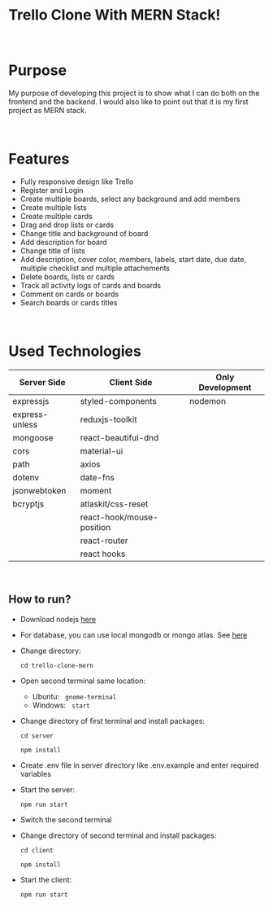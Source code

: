 # Trello Clone With MERN Stack!

&nbsp;
# Purpose
My purpose of developing this project is to show what I can do both on the frontend and the backend. I would also like to point out that it is my first project as MERN stack.

&nbsp;
# Features

- Fully responsive design like Trello
- Register and Login
- Create multiple boards, select any background and add members
- Create multiple lists
- Create multiple cards
- Drag and drop lists or cards
- Change title and background of board
- Add description for board
- Change title of lists
- Add description, cover color, members, labels, start date, due date, multiple checklist and multiple attachements
- Delete boards, lists or cards
- Track all activity logs of cards and boards
- Comment on cards or boards
- Search boards or cards titles

&nbsp;
# Used Technologies

| Server Side    	| Client Side               	| Only Development 	|
|----------------	|---------------------------	|------------------	|
| expressjs      	| styled-components         	| nodemon          	|
| express-unless 	| reduxjs-toolkit           	|                  	|
| mongoose       	| react-beautiful-dnd       	|                  	|
| cors           	| material-ui                	|                  	|
| path           	| axios                     	|                  	|
| dotenv         	| date-fns                  	|                  	|
| jsonwebtoken   	| moment                    	|                  	|
| bcryptjs       	| atlaskit/css-reset        	|                  	|
|                  	| react-hook/mouse-position 	|                  	|
|                	| react-router              	|                  	|
|                	| react hooks                 	|                  	|

&nbsp;
## How to run?

- Download nodejs [here](https://nodejs.org/en/download/) 
- For database, you can use local mongodb or mongo atlas. See [here](https://www.mongodb.com/)

- Change directory:

  ```cd trello-clone-mern```

- Open second terminal same location:
    * Ubuntu: &nbsp; ```gnome-terminal```
    * Windows: &nbsp; ```start```

- Change directory of first terminal and install packages:

    ```cd server```

    ```npm install```

- Create .env file in server directory like .env.example and enter required variables

- Start the server:

    ```npm run start```

- Switch the second terminal

- Change directory of second terminal and install packages:

    ```cd client```

    ```npm install```

- Start the client:

    ```npm run start```
